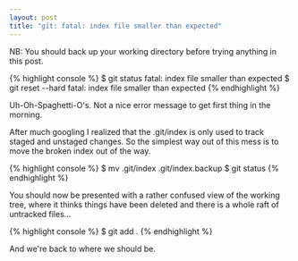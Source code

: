 ```yaml
---
layout: post
title: "git: fatal: index file smaller than expected"
---
```

NB: You should back up your working directory before trying anything in this post.

{% highlight console %}
$ git status 
fatal: index file smaller than expected
$ git reset --hard
fatal: index file smaller than expected
{% endhighlight %}

Uh-Oh-Spaghetti-O's. Not a nice error message to get first thing in the morning. 

After much googling I realized that the .git/index is only used to track staged and unstaged changes. So the simplest way
out of this mess is to move the broken index out of the way.

{% highlight console %}
$ mv .git/index .git/index.backup
$ git status
{% endhighlight %}

You should now be presented with a rather confused view of the working tree, where it thinks things have been deleted and there is a whole raft of untracked files...

{% highlight console %}
$ git add .
{% endhighlight %}

And we're back to where we should be.




